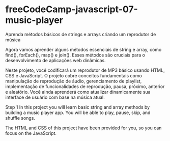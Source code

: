 # freeCodeCamp-javascript-07-music-player

Aprenda métodos básicos de strings e arrays criando um reprodutor de música

Agora vamos aprender alguns métodos essenciais de string e array, como find(), forEach(), map() e join(). Esses métodos são cruciais para o desenvolvimento de aplicações web dinâmicas.

Neste projeto, você codificará um reprodutor de MP3 básico usando HTML, CSS e JavaScript. O projeto cobre conceitos fundamentais como manipulação de reprodução de áudio, gerenciamento de playlist, implementação de funcionalidades de reprodução, pausa, próximo, anterior e aleatório. Você ainda aprenderá como atualizar dinamicamente sua interface de usuário com base na música atual.


Step 1
In this project you will learn basic string and array methods by building a music player app. You will be able to play, pause, skip, and shuffle songs.

The HTML and CSS of this project have been provided for you, so you can focus on the JavaScript.